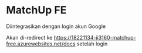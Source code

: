 # MatchUp FE

Diintegrasikan dengan login akun Google

Akan di-redirect ke https://18221134-ii3160-matchup-free.azurewebsites.net/docs setelah login
